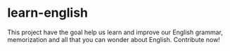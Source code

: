 # learn-english
This project have the goal help us learn and improve our English grammar, memorization and all that you can wonder about English. Contribute now!
